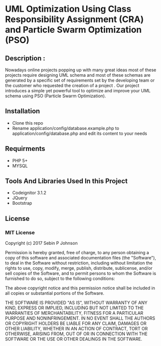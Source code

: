 <h1>UML Optimization Using Class Responsibility Assignment (CRA) and Particle Swarm Optimization (PSO) </h1>
<h2>Description : </h2>
<p>Nowadays online projects popping up with many great ideas most of these projects require designing UML schema and most of these schemas are generated by a specific set of requirements set by the developing team or the customer who requested the creation of a project . Our project introduces a simple yet powerful tool to optimize and improve your UML schema using PSO (Particle Swarm Optimization). </p>
<h2>Installation</h2>
<ul>
    <li>Clone this repo</li>
    <li>Rename application/config/database.example.php to application/config/database.php and edit its content to your needs</li>
</ul>
<h2>Requirments</h2>
<ul>
    <li>PHP 5+</li>
    <li>MYSQL</li>
    
</ul>
<h2>Tools And Libraries Used In this Project</h2>
<ul>
    <li>Codeignitor 3.1.2</li>
    <li>JQuery</li>
    <li>Bootstrap</li>
</ul>
<h2>License</h2>
<h3>MIT License</h3>

<p> Copyright (c) 2017 Sebin P Johnson</p>
<p>Permission is hereby granted, free of charge, to any person obtaining a copy
of this software and associated documentation files (the "Software"), to deal
in the Software without restriction, including without limitation the rights
to use, copy, modify, merge, publish, distribute, sublicense, and/or sell
copies of the Software, and to permit persons to whom the Software is
furnished to do so, subject to the following conditions:</p>
<p>
The above copyright notice and this permission notice shall be included in all
copies or substantial portions of the Software.</p>
<p>
THE SOFTWARE IS PROVIDED "AS IS", WITHOUT WARRANTY OF ANY KIND, EXPRESS OR
IMPLIED, INCLUDING BUT NOT LIMITED TO THE WARRANTIES OF MERCHANTABILITY,
FITNESS FOR A PARTICULAR PURPOSE AND NONINFRINGEMENT. IN NO EVENT SHALL THE
AUTHORS OR COPYRIGHT HOLDERS BE LIABLE FOR ANY CLAIM, DAMAGES OR OTHER
LIABILITY, WHETHER IN AN ACTION OF CONTRACT, TORT OR OTHERWISE, ARISING FROM,
OUT OF OR IN CONNECTION WITH THE SOFTWARE OR THE USE OR OTHER DEALINGS IN THE
SOFTWARE.</p>


